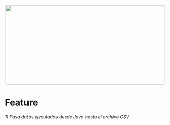 <div id="hola" align="center">
 
<img src="https://blog.groupdocs.com/es/conversion/convert-csv-and-excel-xls-xlsx-in-java/images/convert-csv-and-xls-xlsx-in-java.jpg" width="500" height="250">
</div>
<!DOCTYPE html>
<html lang="en">

<body>
<h1>Feature</h1>    
<h6>
    1) Pasa datos ejecutados desde Java hasta el archivo CSV.  
</h6>
</body>
</html>
